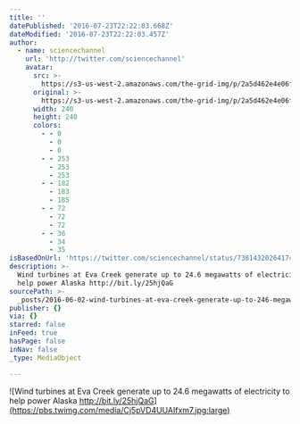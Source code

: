 ```yaml
---
title: ''
datePublished: '2016-07-23T22:22:03.668Z'
dateModified: '2016-07-23T22:22:03.457Z'
author:
  - name: sciencechannel
    url: 'http://twitter.com/sciencechannel'
    avatar:
      src: >-
        https://s3-us-west-2.amazonaws.com/the-grid-img/p/2a5d462e4e06fc6940b3e8a7160a7192e15d8db2.jpg
      original: >-
        https://s3-us-west-2.amazonaws.com/the-grid-img/p/2a5d462e4e06fc6940b3e8a7160a7192e15d8db2.jpg
      width: 240
      height: 240
      colors:
        - - 0
          - 0
          - 0
        - - 253
          - 253
          - 253
        - - 182
          - 183
          - 185
        - - 72
          - 72
          - 72
        - - 36
          - 34
          - 35
isBasedOnUrl: 'https://twitter.com/sciencechannel/status/738143202641747968'
description: >-
  Wind turbines at Eva Creek generate up to 24.6 megawatts of electricity to
  help power Alaska http://bit.ly/25hjQaG
sourcePath: >-
  _posts/2016-06-02-wind-turbines-at-eva-creek-generate-up-to-246-megawatts-of.md
publisher: {}
via: {}
starred: false
inFeed: true
hasPage: false
inNav: false
_type: MediaObject

---
```

![Wind turbines at Eva Creek generate up to 24.6 megawatts of electricity to help power Alaska http://bit.ly/25hjQaG](https://pbs.twimg.com/media/Cj5pVD4UUAIfxm7.jpg:large)